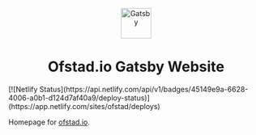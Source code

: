 <p align="center">
  <a href="https://www.gatsbyjs.org">
    <img alt="Gatsby" src="https://www.gatsbyjs.org/monogram.svg" width="60" />
  </a>
</p>
<h1 align="center">
  Ofstad.io Gatsby Website
</h1>
[![Netlify Status](https://api.netlify.com/api/v1/badges/45149e9a-6628-4006-a0b1-d124d7af40a9/deploy-status)](https://app.netlify.com/sites/ofstad/deploys)

Homepage for [ofstad.io](https://ofstad.io/).
